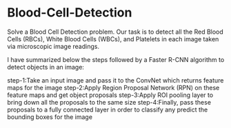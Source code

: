 # Blood-Cell-Detection
Solve a Blood Cell Detection problem. Our task is to detect all the Red Blood Cells (RBCs), White Blood Cells (WBCs), and Platelets in each image taken via microscopic image readings. 

I have summarized below the steps followed by a Faster R-CNN algorithm to detect objects in an image:

step-1:Take an input image and pass it to the ConvNet which returns feature maps for the image
step-2:Apply Region Proposal Network (RPN) on these feature maps and get object proposals
step-3:Apply ROI pooling layer to bring down all the proposals to the same size
step-4:Finally, pass these proposals to a fully connected layer in order to classify any predict the bounding boxes for the image
